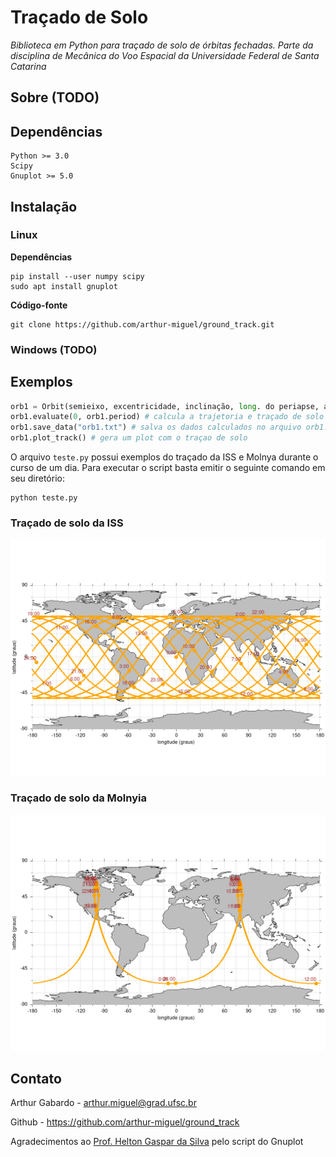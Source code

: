 # Traçado de Solo
*Biblioteca em Python para traçado de solo de órbitas fechadas. Parte da disciplina de Mecânica do Voo Espacial da Universidade Federal de Santa Catarina*

## Sobre (TODO)

## Dependências
```
Python >= 3.0
Scipy
Gnuplot >= 5.0
```

## Instalação

### Linux

**Dependências**
```
pip install --user numpy scipy
sudo apt install gnuplot
```
**Código-fonte**
```
git clone https://github.com/arthur-miguel/ground_track.git
```

### Windows (TODO)

## Exemplos
```python
orb1 = Orbit(semieixo, excentricidade, inclinação, long. do periapse, arg. periapse) # veja arquivo gorundtrack.py para mais opções
orb1.evaluate(0, orb1.period) # calcula a trajetoria e traçado de solo da orb1 no tempo de um periodo
orb1.save_data("orb1.txt") # salva os dados calculados no arquivo orb1.txt
orb1.plot_track() # gera um plot com o traçao de solo
```
O arquivo `teste.py` possui exemplos do traçado da ISS e Molnya durante o curso de um dia. Para executar o script basta emitir o seguinte comando em seu diretório:

```
python teste.py
```
### Traçado de solo da ISS
![alt text](./example/iss.png?raw=true)
### Traçado de solo da Molnyia
![alt text](./example/molnyia.png?raw=true)

## Contato

Arthur Gabardo - <arthur.miguel@grad.ufsc.br>

Github - <https://github.com/arthur-miguel/ground_track>

Agradecimentos ao [Prof. Helton Gaspar da Silva](https://helton.paginas.ufsc.br/) pelo script do Gnuplot
